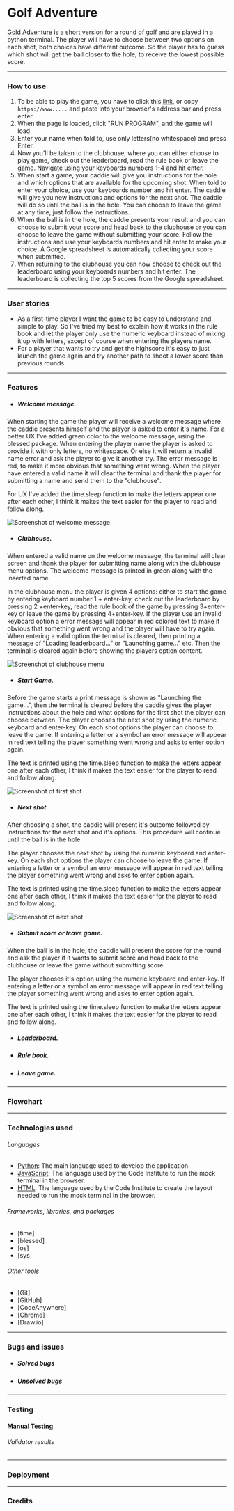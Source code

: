 # Golf Adventure
[Gold Adventure](xxxxx) is a short version for a round of golf and are played in a python terminal. The player will have to choose between two options on each shot, both choices have different outcome. So the player has to guess which shot will get the ball closer to the hole, to receive the lowest possible score.

---

### How to use    
1. To be able to play the game, you have to click this [link](xxxxx), or copy `https://www.....` and paste into your browser's address bar and press enter.
2. When the page is loaded, click "RUN PROGRAM", and the game will load.
3. Enter your name when told to, use only letters(no whitespace) and press Enter.
4. Now you'll be taken to the clubhouse, where you can either choose to play game, check out the leaderboard, read the rule book or leave the game. Navigate using your keyboards numbers 1-4 and hit enter.
5. When start a game, your caddie will give you instructions for the hole and which options that are available for the upcoming shot. When told to enter your choice, use your keyboards number and hit enter. The caddie will give you new instructions and options for the next shot. The caddie will do so until the ball is in the hole. You can choose to leave the game at any time, just follow the instructions.
6. When the ball is in the hole, the caddie presents your result and you can choose to submit your score and head back to the clubhouse or you can choose to leave the game without submitting your score. Follow the instructions and use your keyboards numbers and hit enter to make your choice. A Google spreadsheet is automatically collecting your score when submitted.
7. When returning to the clubhouse you can now choose to check out the leaderboard using your keyboards numbers and hit enter. The leaderboard is collecting the top 5 scores from the Google spreadsheet.


---

### User stories
- As a first-time player I want the game to be easy to understand and simple to play. So I've tried my best to explain how it works in the rule book and let the player only use the numeric keyboard instead of mixing it up with letters, except of course when entering the players name.
- For a player that wants to try and get the highscore it's easy to just launch the game again and try another path to shoot a lower score than previous rounds.

---

### Features
- ##### Welcome message.
When starting the game the player will receive a welcome message where the caddie presents himself and the player is asked to enter it's name.
For a better UX I've added green color to the welcome message, using the blessed package.
When entering the player name the player is asked to provide it with only letters, no whitespace. Or else it will return a Invalid name error and ask the player to give it another try. The error message is red, to make it more obvious that something went wrong.
When the player have entered a valid name it will clear the terminal and thank the player for submitting a name and send them to the "clubhouse".

For UX I've added the time.sleep function to make the letters appear one after each other, I think it makes the text easier for the player to read and follow along.

![Screenshot of welcome message](assets/welcome_page.png)

- ##### Clubhouse.
When entered a valid name on the welcome message, the terminal will clear screen and thank the player for submitting name along with the clubhouse menu options. The welcome message is printed in green along with the inserted name.

In the clubhouse menu the player is given 4 options: either to start the game by entering keyboard number 1 + enter-key, check out the leaderboard by pressing 2 +enter-key, read the rule book of the game by pressing 3+enter-key or leave the game by pressing 4+enter-key.
If the player use an invalid keyboard option a error message will appear in red colored text to make it obvious that something went wrong and the player will have to try again. 
When entering a valid option the terminal is cleared, then printing a message of "Loading leaderboard..." or "Launching game..." etc. Then the terminal is cleared again before showing the players option content.

![Screenshot of clubhouse menu](assets/clubhouse.png)

- ##### Start Game.
Before the game starts a print message is shown as "Launching the game...", then the terminal is cleared before the caddie gives the player instructions about the hole and what options for the first shot the player can choose between.
The player chooses the next shot by using the numeric keyboard and enter-key. On each shot options the player can choose to leave the game. If entering a letter or a symbol an error message will appear in red text telling the player something went wrong and asks to enter option again.

The text is printed using the time.sleep function to make the letters appear one after each other, I think it makes the text easier for the player to read and follow along.

![Screenshot of first shot](assets/play_function.png)

- ##### Next shot.
After choosing a shot, the caddie will present it's outcome followed by instructions for the next shot and it's options. This procedure will continue until the ball is in the hole.

The player chooses the next shot by using the numeric keyboard and enter-key. On each shot options the player can choose to leave the game. If entering a letter or a symbol an error message will appear in red text telling the player something went wrong and asks to enter option again.

The text is printed using the time.sleep function to make the letters appear one after each other, I think it makes the text easier for the player to read and follow along.

![Screenshot of next shot](assets/play_second_shot.png)

- ##### Submit score or leave game.
When the ball is in the hole, the caddie will present the score for the round and ask the player if it wants to submit score and head back to the clubhouse or leave the game without submitting score. 

The player chooses it's option using the numeric keyboard and enter-key. If entering a letter or a symbol an error message will appear in red text telling the player something went wrong and asks to enter option again.

The text is printed using the time.sleep function to make the letters appear one after each other, I think it makes the text easier for the player to read and follow along.

- ##### Leaderboard.


- ##### Rule book.


- ##### Leave game.


---

### Flowchart


---

### Technologies used

###### Languages

- [Python](https://www.python.org/): The main language used to develop the application.
- [JavaScript](https://www.javascript.com/): The language used by the Code Institute to run the mock terminal in the browser.
- [HTML](https://www.w3schools.com/html/): The language used by the Code Institute to create the layout needed to run the mock terminal in the browser.

###### Frameworks, libraries, and packages
- [time]
- [blessed]
- [os]
- [sys]


###### Other tools
- [Git]
- [GitHub]
- [CodeAnywhere]
- [Chrome]
- [Draw.io]

---

### Bugs and issues

- ##### Solved bugs


- ##### Unsolved bugs


---

### Testing



#### Manual Testing



###### Validator results


---

### Deployment


---

### Credits


